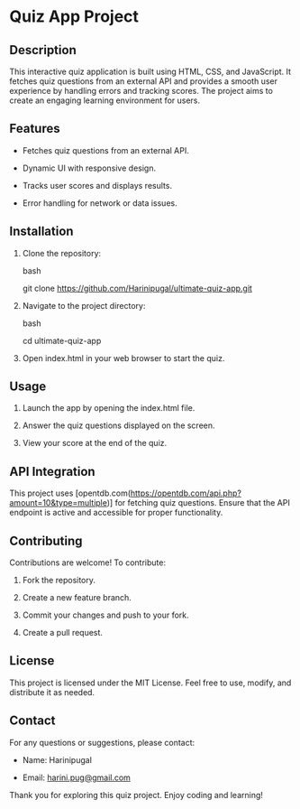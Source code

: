 # Quiz App Project



## Description

This interactive quiz application is built using HTML, CSS, and JavaScript. It fetches quiz questions from an external API and provides a smooth user experience by handling errors and tracking scores. The project aims to create an engaging learning environment for users.



## Features

- Fetches quiz questions from an external API.

- Dynamic UI with responsive design.

- Tracks user scores and displays results.

- Error handling for network or data issues.



## Installation

1. Clone the repository:

   bash

   git clone https://github.com/Harinipugal/ultimate-quiz-app.git

   

2. Navigate to the project directory:

   bash

   cd ultimate-quiz-app

   

3. Open index.html in your web browser to start the quiz.



## Usage

1. Launch the app by opening the index.html file.

2. Answer the quiz questions displayed on the screen.

3. View your score at the end of the quiz.



## API Integration

This project uses [opentdb.com(https://opentdb.com/api.php?amount=10&type=multiple)] for fetching quiz questions. Ensure that the API endpoint is active and accessible for proper functionality.



## Contributing

Contributions are welcome! To contribute:

1. Fork the repository.

2. Create a new feature branch.

3. Commit your changes and push to your fork.

4. Create a pull request.



## License

This project is licensed under the MIT License. Feel free to use, modify, and distribute it as needed.



## Contact

For any questions or suggestions, please contact:

- Name: Harinipugal

- Email: harini.pug@gmail.com



Thank you for exploring this quiz project. Enjoy coding and learning!
